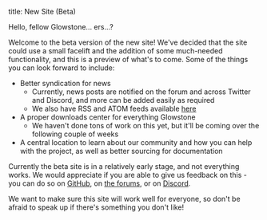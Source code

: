 title: New Site (Beta)

Hello, fellow Glowstone... ers...?

Welcome to the beta version of the new site! We've decided that the site could use a small facelift and the addition of some much-needed functionality, and this is a preview of what's to come. Some of the things you can look forward to include:

* Better syndication for news
    * Currently, news posts are notified on the forum and across Twitter and Discord, and more can be added easily as required
    * We also have RSS and ATOM feeds available [here](/feeds)
* A proper downloads center for everything Glowstone
    * We haven't done tons of work on this yet, but it'll be coming over the following couple of weeks
* A central location to learn about our community and how you can help with the project, as well as better sourcing for documentation

Currently the beta site is in a relatively early stage, and not everything works. We would appreciate if you are able to give us feedback on this - you can do so on [GitHub](https://github.com/GlowstoneMC/Site), on [the forums](https://forums.glowstone.net), or on [Discord](https://discord.gg/TFJqhsC).

We want to make sure this site will work well for everyone, so don't be afraid to speak up if there's something you don't like!
